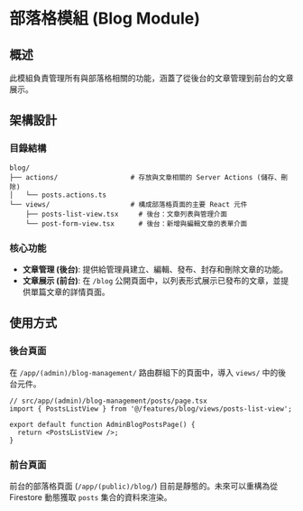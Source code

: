 # 部落格模組 (Blog Module)

## 概述

此模組負責管理所有與部落格相關的功能，涵蓋了從後台的文章管理到前台的文章展示。

## 架構設計

### 目錄結構

```
blog/
├── actions/                  # 存放與文章相關的 Server Actions (儲存、刪除)
│   └── posts.actions.ts
└── views/                    # 構成部落格頁面的主要 React 元件
    ├── posts-list-view.tsx     # 後台：文章列表與管理介面
    └── post-form-view.tsx      # 後台：新增與編輯文章的表單介面
```

### 核心功能

- **文章管理 (後台)**: 提供給管理員建立、編輯、發布、封存和刪除文章的功能。
- **文章展示 (前台)**: 在 `/blog` 公開頁面中，以列表形式展示已發布的文章，並提供單篇文章的詳情頁面。

## 使用方式

### 後台頁面
在 `/app/(admin)/blog-management/` 路由群組下的頁面中，導入 `views/` 中的後台元件。

```tsx
// src/app/(admin)/blog-management/posts/page.tsx
import { PostsListView } from '@/features/blog/views/posts-list-view';

export default function AdminBlogPostsPage() {
  return <PostsListView />;
}
```

### 前台頁面
前台的部落格頁面 (`/app/(public)/blog/`) 目前是靜態的。未來可以重構為從 Firestore 動態獲取 `posts` 集合的資料來渲染。
